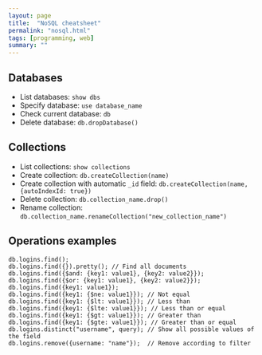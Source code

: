 ```yaml
---
layout: page
title:  "NoSQL cheatsheet"
permalink: "nosql.html"
tags: [programming, web]
summary: ""
---
```


## Databases
* List databases: `show dbs`
* Specify database: `use database_name`
* Check current database: `db`
* Delete database: `db.dropDatabase()`

## Collections
* List collections: `show collections`
* Create collection: `db.createCollection(name)`
* Create collection with automatic `_id` field: `db.createCollection(name, {autoIndexId: true})`
* Delete collection: `db.collection_name.drop()`
* Rename collection: `db.collection_name.renameCollection("new_collection_name")`

## Operations examples
```
db.logins.find();
db.logins.find({}).pretty(); // Find all documents
db.logins.find({$and: {key1: value1}, {key2: value2}});
db.logins.find({$or: {key1: value1}, {key2: value2}});
db.logins.find({key1: value1});
db.logins.find({key1: {$ne: value1}}); // Not equal
db.logins.find({key1: {$lt: value1}}); // Less than
db.logins.find({key1: {$lte: value1}}); // Less than or equal
db.logins.find({key1: {$gt: value1}}); // Greater than
db.logins.find({key1: {$gte: value1}}); // Greater than or equal
db.logins.distinct("username", query); // Show all possible values of the field
db.logins.remove({username: "name"});  // Remove according to filter
```
